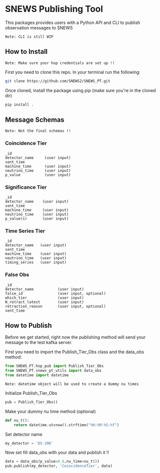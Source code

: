 # SNEWS Publishing Tool
This packages provides users with a Python API and CLI to publish observation messages to SNEWS 


    Note: CLI is still WIP 


## How to Install
    Note: Make sure your hop credentials are set up !!

First you need to clone this repo. In your terminal run the following: 

````bash 
git clone https://github.com/SNEWS2/SNEWS_PT.git
````

Once cloned, install the package using pip (make sure you're in the cloned dir)

````bash
pip install .
````

## Message Schemas

    Note: Not the final schemas !!
### Coincidence Tier
````
_id                 
detector_name     (user input)    
sent_time           
machine_time      (user input)    
neutrino_time     (user input)     
p_value           (user input)    
````
### Significance Tier
````
_id                 
detector_name    (user input)      
sent_time           
machine_time     (user input)        
neutrino_time    (user input)       
p_value(s)       (user input)    
````

### Time Series Tier
````
_id                
detector_name   (user input)      
sent_time           
machine_time    (user input)      
neutrino_time   (user input)     
timing_series   (user input)
````
### False Obs
````
_id
detector_name           (user input)          
false_id                (user input, optional)    
which_tier              (user input)    
N_retract_latest        (user input)    
retraction_reason       (user input, optional)  
sent_time           
````
## How to Publish
Before we get started, right now the publishing method will send your message to the test kafka server.

First you need to import the Publish_Tier_Obs class and the data_obs method:
````Python
from SNEWS_PT.hop_pub import Publish_Tier_Obs
from SNEWS_PT.snews_pt_utils import data_obs
from datetime import datetime
````
    Note: datetime object will be used to create a dummy nu times

Initialize Publish_Tier_Obs
````Python
pub = Publish_Tier_Obs()
````

Make your dummy nu time method (optional)
```Python
def nu_t():
    return datetime.utcnow().strftime("%H:%M:%S:%f")
```

Set detector name
````Python
my_detector = 'DS-20K'
````

Now set fill data_obs with your data and publish it !!
```Python
data = data_obs(p_value=0.6,nu_time=nu_t())
pub.publish(my_detector, 'CoincidenceTier', data)
```